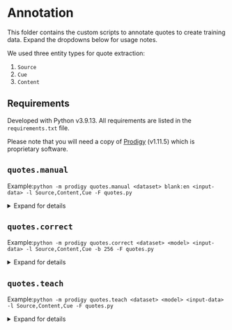 # Annotation

This folder contains the custom scripts to annotate quotes to create training data. Expand the dropdowns below for usage notes.

We used three entity types for quote extraction:

1. `Source`
2. `Cue`
3. `Content`

## Requirements

Developed with Python v3.9.13. All requirements are listed in the `requirements.txt` file.

Please note that you will need a copy of [Prodigy](https://prodi.gy/) (v1.11.5) which is proprietary software.

## `quotes.manual`

Example:`python -m prodigy quotes.manual <dataset> blank:en <input-data> -l Source,Content,Cue -F quotes.py`

<details>
<summary>Expand for details</summary>
    
```
usage: prodigy quotes.manual [-h] [-lo None] [-l None] [-e None] [-U] dataset spacy_model source

    Mark spans by token. Requires only a tokenizer, and doesn't do any active learning. 
    The recipe will present all examples in order, so even examples without matches are shown.


positional arguments:
  dataset               Dataset to save annotations to
  spacy_model           Loadable spaCy pipeline for tokenization or blank:lang (e.g. blank:en)
  source                Data to annotate (file path or '-' to read from standard input)

optional arguments:
  -h, --help            show this help message and exit
  -lo None, --loader None
                        Loader (guessed from file extension if not set)
  -l None, --label None
                        Comma-separated label(s) to annotate or text file with one label per line
  -e None, --exclude None
                        Comma-separated list of dataset IDs whose annotations to exclude
  -U, --unsegmented     Don't get only parts with quotes
```
</details>

## `quotes.correct`

Example:`python -m prodigy quotes.correct <dataset> <model> <input-data> -l Source,Content,Cue -b 256 -F quotes.py`

<details>
<summary>Expand for details</summary>
    
```
usage: prodigy quotes.correct [-h] [-lo None] [-l None] [-e None] [-b 64] [-U] [-UP] dataset spacy_model source

    Create gold data for spancat by correcting a model's suggestions.
    Prodigy will decide which questions to ask next based on cleanlab score


positional arguments:
  dataset               Dataset to save annotations to
  spacy_model           Loadable spaCy pipeline with an entity recognizer
  source                Data to annotate (file path or '-' to read from standard input)

optional arguments:
  -h, --help            show this help message and exit
  -lo None, --loader None
                        Loader (guessed from file extension if not set)
  -l None, --label None
                        Comma-separated label(s) to annotate or text file with one label per line
  -e None, --exclude None
                        Comma-separated list of dataset IDs whose annotations to exclude
  -b 64, --batch-size 64
                        Batch size for cleanlab socres computing
  -U, --unsegmented     Don't get only parts with quotes
  -UP, --update         Whether to update the model during annotation
```
</details>

## `quotes.teach`

Example:`python -m prodigy quotes.teach <dataset> <model> <input-data> -l Source,Content,Cue -F quotes.py`

<details>
<summary>Expand for details</summary>
    
```
usage: prodigy quotes.teach [-h] [-lo None] [-l None] [-e None] [-b 64] [-U] dataset spacy_model source

    Collect the best possible training data for a spancat model.
    Prodigy will decide which questions to ask next based on cleanlab score.


positional arguments:
  dataset               Dataset to save annotations to
  spacy_model           Loadable spaCy pipeline with an entity recognizer
  source                Data to annotate (file path or '-' to read from standard input)

optional arguments:
  -h, --help            show this help message and exit
  -lo None, --loader None
                        Loader (guessed from file extension if not set)
  -l None, --label None
                        Comma-separated label(s) to annotate or text file with one label per line
  -e None, --exclude None
                        Comma-separated list of dataset IDs whose annotations to exclude
  -b 64, --batch-size 64
                        Batch size for cleanlab socres computing
  -U, --unsegmented     Don't get only parts with quotes
```
</details>
